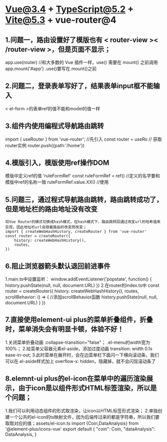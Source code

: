# Vue@3.4 + TypeScript@5.2 + Vite@5.3 + vue-router@4

## 1.问题一，路由设置好了模版也有 < router-view >< /router-view >，但是页面不显示；
   app.use(router) //和大多数的 Vue 插件一样，use() 需要在 mount() 之前调用
   app.mount('#app')
   .use()要写在.mount()之前

## 2.问题二，登录表单写好了，结果表单input框不能输入
  < el-form >的表单ref的值不能和model的值一样

## 3.组件内使用编程式导航路由跳转
   import { useRouter } from 'vue-router'; //先引入
   const router = useRo // 获取router实例
   router.push({path:'/home'})

## 4.模版引入，模版使用ref操作DOM
   模版中定义ref的值 'ruleFormRef'
   const ruleFormRef = ref()  //定义的名字要和模版中ref的名称一致
   ruleFormRef.value.XX()  //使用

## 5.问题三，通过程式导航路由跳转，路由跳转成功了，但是地址栏的路由地址没有改变
    将Vue Router的模式切换成hash模式，在hash模式下，路由跳转回通过改变url的哈希值来实现，因此地址栏url会随着路由的改变而改变；
    import { createWebHashHistory, createRouter } from 'vue-router'
    const router = createRouter({
        history: createWebHashHistory(),
        routes,
    })

## 6.阻止浏览器箭头默认退回前进事件
   1.main.ts中设置监听：
      window.addEventListener('popstate', function() {
         history.pushState(null, null, document.URL)
      })
   2.在router的index.ts中
      const router = createRouter({
         history: createWebHashHistory(),
         routes,
         scrollBehavior: () => { //添加scrollBehavior函数
            history.pushState(null, null, document.URL)
         }
      })

## 7.直接使用element-ui plus的菜单折叠组件，折叠时，菜单消失会有明显卡顿，体验不好！
   1.关闭菜单折叠动画  :collapse-transition="false"；  .el-menu的width宽为100%；
   2.给菜单父容器元素el-aside，添加过度动画 transition: width 0.1s ease-in-out;
   3.此时菜单在展开时，会在边菜单栏下面闪一下横向滚动条，我们可以在.el-aside样式加上 overflow-x: hidden，隐藏掉，就不会闪现滚动条了

## 8.elemnt-ui plus的el-icon在菜单中的遍历渲染展示，由于icon是以组件形式HTML标签渲染，所以是个问题；
   1.我们可以利用动态组件的形式取渲染，让icon以HTML标签形式渲染；
      <el-icon v-if="item.icon">
         <component :is="iconMapping[item.icon]" />
      </el-icon>
   2.单独创建一个公共的el-icon的ts映射文件，因为后端传过来的都是字符串，所以我们要取取对应的值；assets/el-icon.ts
      import {Coin,DataAnalysis} from '@element-plus/icons-vue'
      export default  {
         "coin": Coin,
         "dataAnalysis": DataAnalysis,
      }
    